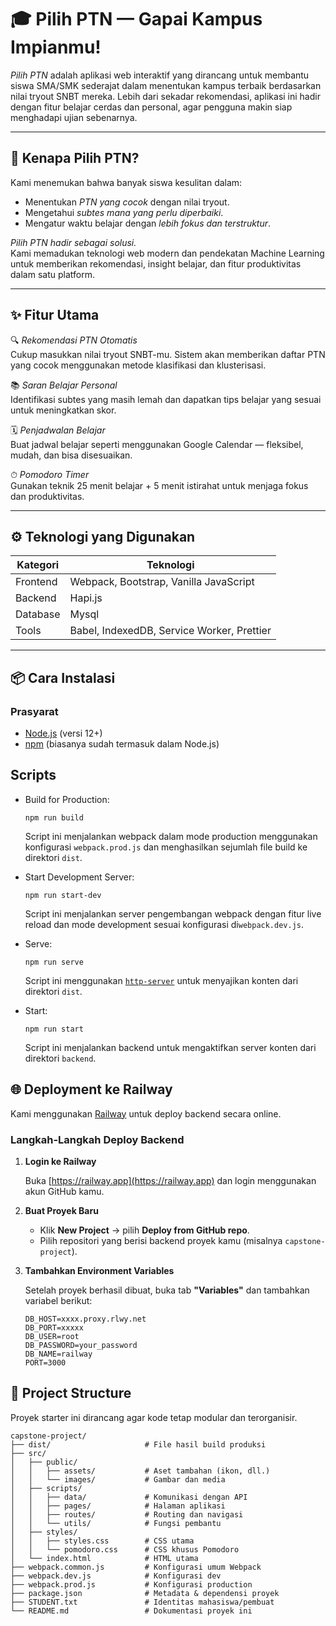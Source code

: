 # 🎓 Pilih PTN — Gapai Kampus Impianmu!

_Pilih PTN_ adalah aplikasi web interaktif yang dirancang untuk membantu siswa SMA/SMK sederajat dalam menentukan kampus terbaik berdasarkan nilai tryout SNBT mereka. Lebih dari sekadar rekomendasi, aplikasi ini hadir dengan fitur belajar cerdas dan personal, agar pengguna makin siap menghadapi ujian sebenarnya.

---

## 🚀 Kenapa Pilih PTN?

Kami menemukan bahwa banyak siswa kesulitan dalam:

- Menentukan _PTN yang cocok_ dengan nilai tryout.
- Mengetahui _subtes mana yang perlu diperbaiki_.
- Mengatur waktu belajar dengan _lebih fokus dan terstruktur_.

_Pilih PTN hadir sebagai solusi._  
Kami memadukan teknologi web modern dan pendekatan Machine Learning untuk memberikan rekomendasi, insight belajar, dan fitur produktivitas dalam satu platform.

---

## ✨ Fitur Utama

🔍 _Rekomendasi PTN Otomatis_  
Cukup masukkan nilai tryout SNBT-mu. Sistem akan memberikan daftar PTN yang cocok menggunakan metode klasifikasi dan klusterisasi.

📚 _Saran Belajar Personal_  
Identifikasi subtes yang masih lemah dan dapatkan tips belajar yang sesuai untuk meningkatkan skor.

🗓 _Penjadwalan Belajar_  
Buat jadwal belajar seperti menggunakan Google Calendar — fleksibel, mudah, dan bisa disesuaikan.

⏱ _Pomodoro Timer_  
Gunakan teknik 25 menit belajar + 5 menit istirahat untuk menjaga fokus dan produktivitas.

---

## ⚙ Teknologi yang Digunakan

| Kategori | Teknologi                                  |
| -------- | ------------------------------------------ |
| Frontend | Webpack, Bootstrap, Vanilla JavaScript     |
| Backend  | Hapi.js                                    |
| Database | Mysql                                      |
| Tools    | Babel, IndexedDB, Service Worker, Prettier |

---

## 📦 Cara Instalasi

### Prasyarat

- [Node.js](https://nodejs.org/) (versi 12+)
- [npm](https://www.npmjs.com/) (biasanya sudah termasuk dalam Node.js)

## Scripts

- Build for Production:

  ```shell
  npm run build
  ```

  Script ini menjalankan webpack dalam mode production menggunakan konfigurasi `webpack.prod.js` dan menghasilkan sejumlah file build ke direktori `dist`.

- Start Development Server:

  ```shell
  npm run start-dev
  ```

  Script ini menjalankan server pengembangan webpack dengan fitur live reload dan mode development sesuai konfigurasi di`webpack.dev.js`.

- Serve:

  ```shell
  npm run serve
  ```

  Script ini menggunakan [`http-server`](https://www.npmjs.com/package/http-server) untuk menyajikan konten dari direktori `dist`.

- Start:
  ```shell
  npm run start
  ```
  Script ini menjalankan backend untuk mengaktifkan server konten dari direktori `backend`.

## 🌐 Deployment ke Railway

Kami menggunakan [Railway](https://railway.app) untuk deploy backend secara online.

### Langkah-Langkah Deploy Backend

1. **Login ke Railway**

   Buka [https://railway.app](https://railway.app) dan login menggunakan akun GitHub kamu.

2. **Buat Proyek Baru**

   - Klik **New Project** → pilih **Deploy from GitHub repo**.
   - Pilih repositori yang berisi backend proyek kamu (misalnya `capstone-project`).

3. **Tambahkan Environment Variables**

   Setelah proyek berhasil dibuat, buka tab **"Variables"** dan tambahkan variabel berikut:

   ```env
   DB_HOST=xxxx.proxy.rlwy.net
   DB_PORT=xxxxx
   DB_USER=root
   DB_PASSWORD=your_password
   DB_NAME=railway
   PORT=3000
   ```

## 📁 Project Structure

Proyek starter ini dirancang agar kode tetap modular dan terorganisir.

```text
capstone-project/
├── dist/                     # File hasil build produksi
├── src/
│   ├── public/
│   │   ├── assets/           # Aset tambahan (ikon, dll.)
│   │   └── images/           # Gambar dan media
│   ├── scripts/
│   │   ├── data/             # Komunikasi dengan API
│   │   ├── pages/            # Halaman aplikasi
│   │   ├── routes/           # Routing dan navigasi
│   │   └── utils/            # Fungsi pembantu
│   ├── styles/
│   │   ├── styles.css        # CSS utama
│   │   └── pomodoro.css      # CSS khusus Pomodoro
│   └── index.html            # HTML utama
├── webpack.common.js         # Konfigurasi umum Webpack
├── webpack.dev.js            # Konfigurasi dev
├── webpack.prod.js           # Konfigurasi production
├── package.json              # Metadata & dependensi proyek
├── STUDENT.txt               # Identitas mahasiswa/pembuat
└── README.md                 # Dokumentasi proyek ini
```
